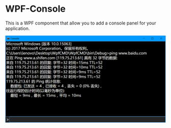 # WPF-Console

This is a WPF component that allow you to add a console panel for your application.

![Console Screenshot](https://github.com/Asixa/WPF-Console/blob/master/Asset/Screenshot.png?raw=true "ConsoleControl Screenshot")
